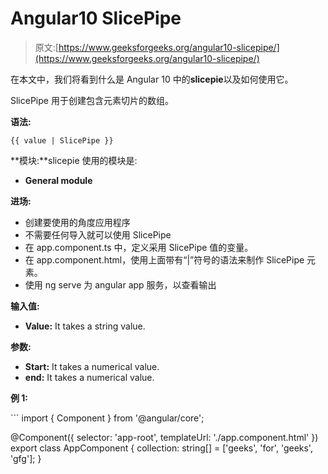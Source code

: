 # Angular10 SlicePipe

> 原文:[https://www.geeksforgeeks.org/angular10-slicepipe/](https://www.geeksforgeeks.org/angular10-slicepipe/)

在本文中，我们将看到什么是 Angular 10 中的**slicepie**以及如何使用它。

SlicePipe 用于创建包含元素切片的数组。

**语法:**

```
{{ value | SlicePipe }}
```

**模块:**slicepie 使用的模块是:

*   **General module**

**进场:**

*   创建要使用的角度应用程序
*   不需要任何导入就可以使用 SlicePipe
*   在 app.component.ts 中，定义采用 SlicePipe 值的变量。
*   在 app.component.html，使用上面带有“|”符号的语法来制作 SlicePipe 元素。
*   使用 ng serve 为 angular app 服务，以查看输出

**输入值:**

*   **Value:** It takes a string value.

**参数:**

*   **Start:** It takes a numerical value.
*   **end:** It takes a numerical value.

**例 1:**

 <gfg-tab role="tab" slot="tab" id="gfg-tab-0"><gfg-panel role="tabpanel" slot="panel" id="gfg-panel-0" data-code-lang="javascript">```
import { Component } from '@angular/core';

@Component({
    selector: 'app-root',
    templateUrl: './app.component.html'
})
export class AppComponent {
    collection: string[] = ['geeks', 'for', 'geeks', 'gfg'];
  }
```</gfg-panel></gfg-tab>